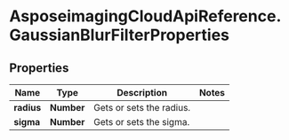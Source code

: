 # AsposeimagingCloudApiReference.GaussianBlurFilterProperties

## Properties
Name | Type | Description | Notes
------------ | ------------- | ------------- | -------------
**radius** | **Number** | Gets or sets the radius. | 
**sigma** | **Number** | Gets or sets the sigma. | 


